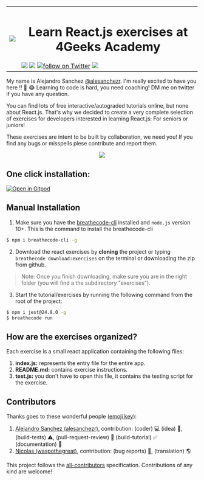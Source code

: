 <table>
  <tr>
    <td><img src="https://assets.breatheco.de/apis/img/images.php?blob&random&cat=icon&tags=4geeks,32"></td>
    <td>
      <h1 align="center"> Learn React.js exercises at 4Geeks Academy</h1>
      <img src="https://img.shields.io/github/last-commit/4geeksacademy/react-exercises" />
      <a href="https://breatheco.de"><img src="https://img.shields.io/badge/certified-BreatheCode-blue" /></a>
      <a href="https://twitter.com/alesanchezr"><img src="https://img.shields.io/twitter/follow/alesanchezr?style=social&logo=twitter" alt="follow on Twitter"></a>
      <a href="https://gitpod.io#https://github.com/4GeeksAcademy/react-exercises.git"><img src="https://img.shields.io/badge/Gitpod-ready--to--code-blue?logo=gitpod" /></a>
    </td>
  </tr>
</table>

My name is Alejandro Sanchez [@alesanchezr](https://twitter.com/alesanchezr). I'm really excited to have you here !! 🎉 😂
Learning to code is hard, you need coaching! DM me on twitter if you have any question.

You can find lots of free interactive/autograded tutorials online, but none about React.js. That's why we decided to create a very complete selection of exercises for developers interested in learning React.js: For seniors or juniors! 

These exercises are intent to be built by collaboration, we need you! If you find any bugs or misspells plese contribute and report them.

<p align="center">
  <img src="https://raw.githubusercontent.com/4GeeksAcademy/react-exercises/master/preview.gif">
</p>

<h2>One click installation:</h2>

[![Open in Gitpod](https://gitpod.io/button/open-in-gitpod.svg)](https://gitpod.io#https://github.com/4GeeksAcademy/react-exercises.git)


## Manual Installation

1. Make sure you have the [breathecode-cli](https://github.com/breatheco-de/breathecode-cli) installed and `node.js` version 10+. This is the command to install the breathecode-cli

```sh
$ npm i breathecode-cli -g
```

2. Download the react exercises by **cloning** the project or typing `breathecode download:exercises` on the terminal or downloading the zip from github.

> Note: Once you finish downloading, make sure you are in the right folder (you will find a the subdirectory "exercises").

3) Start the tutorial/exercises by running the following command from the root of the project:

```sh
$ npm i jest@24.8.0 -g
$ breathecode run
```

## How are the exercises organized?

Each exercise is a small react application containing the following files:

1. **index.js:** represents the entry file for the entire app.
2. **README.md:** contains exercise instructions.
3. **test.js:** you don't have to open this file, it contains the testing script for the exercise.

## Contributors

Thanks goes to these wonderful people ([emoji key](https://github.com/kentcdodds/all-contributors#emoji-key)):

1. [Alejandro Sanchez (alesanchezr)](https://github.com/alesanchezr), contribution: (coder) :computer: (idea) 🤔, (build-tests) :warning:, (pull-request-review) :eyes: (build-tutorial) :white_check_mark: (documentation) :book:
2. [Nicolas (waspothegreat)](https://github.com/waspothegreat), contribution: (bug reports) :bug:, (translation) :earth_americas:

This project follows the
[all-contributors](https://github.com/kentcdodds/all-contributors)
specification. Contributions of any kind are welcome!
